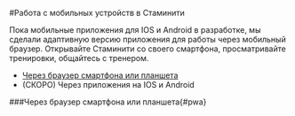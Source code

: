 #Работа с мобильных устройств в Стаминити

Пока мобильные приложения для IOS и Android в разработке, мы сделали адаптивную версию приложения для работы через мобильный браузер. Открывайте Стаминити со своего смартфона, просматривайте тренировки, общайтесь с тренером.
* [Через браузер смартфона или планшета](#pwa)
* (СКОРО) Через приложения на IOS и Android 

###Через браузер смартфона или планшета{#pwa}